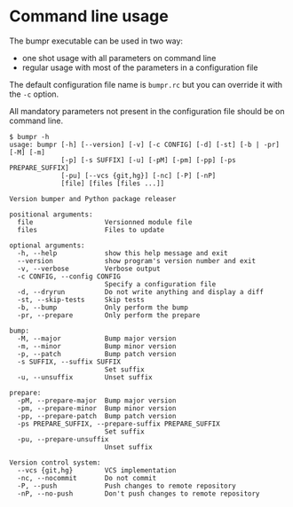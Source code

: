 # Command line usage

The bumpr executable can be used in two way:

- one shot usage with all parameters on command line
- regular usage with most of the parameters in a configuration file

The default configuration file name is `bumpr.rc` but you can override
it with the `-c` option.

All mandatory parameters not present in the configuration file should be
on command line.

```console
$ bumpr -h
usage: bumpr [-h] [--version] [-v] [-c CONFIG] [-d] [-st] [-b | -pr] [-M] [-m]
             [-p] [-s SUFFIX] [-u] [-pM] [-pm] [-pp] [-ps PREPARE_SUFFIX]
             [-pu] [--vcs {git,hg}] [-nc] [-P] [-nP]
             [file] [files [files ...]]

Version bumper and Python package releaser

positional arguments:
  file                  Versionned module file
  files                 Files to update

optional arguments:
  -h, --help            show this help message and exit
  --version             show program's version number and exit
  -v, --verbose         Verbose output
  -c CONFIG, --config CONFIG
                        Specify a configuration file
  -d, --dryrun          Do not write anything and display a diff
  -st, --skip-tests     Skip tests
  -b, --bump            Only perform the bump
  -pr, --prepare        Only perform the prepare

bump:
  -M, --major           Bump major version
  -m, --minor           Bump minor version
  -p, --patch           Bump patch version
  -s SUFFIX, --suffix SUFFIX
                        Set suffix
  -u, --unsuffix        Unset suffix

prepare:
  -pM, --prepare-major  Bump major version
  -pm, --prepare-minor  Bump minor version
  -pp, --prepare-patch  Bump patch version
  -ps PREPARE_SUFFIX, --prepare-suffix PREPARE_SUFFIX
                        Set suffix
  -pu, --prepare-unsuffix
                        Unset suffix

Version control system:
  --vcs {git,hg}        VCS implementation
  -nc, --nocommit       Do not commit
  -P, --push            Push changes to remote repository
  -nP, --no-push        Don't push changes to remote repository
```
